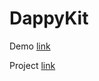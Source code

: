 # DappyKit 

Demo [link](https://github.com/Satanic23/kithackathonop/raw/main/hackvideo.mkv)

Project [link](https://kiithackathonop.vercel.app/api)
